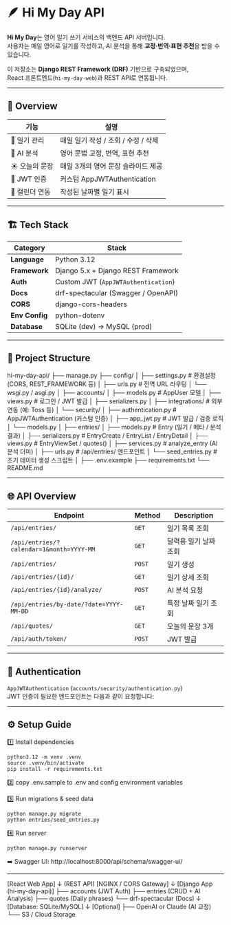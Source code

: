# 🪶 Hi My Day API

**Hi My Day**는 영어 일기 쓰기 서비스의 백엔드 API 서버입니다.  
사용자는 매일 영어로 일기를 작성하고, AI 분석을 통해 **교정·번역·표현 추천**을 받을 수 있습니다.  

이 저장소는 **Django REST Framework (DRF)** 기반으로 구축되었으며,  
React 프론트엔드(`hi-my-day-web`)과 REST API로 연동됩니다.

---

## 🧩 Overview

| 기능 | 설명 |
|------|------|
| 📖 일기 관리 | 매일 일기 작성 / 조회 / 수정 / 삭제 |
| 🧠 AI 분석 | 영어 문법 교정, 번역, 표현 추천 |
| ☀️ 오늘의 문장 | 매일 3개의 영어 문장 슬라이드 제공 |
| 🔐 JWT 인증 | 커스텀 AppJWTAuthentication |
| 📅 캘린더 연동 | 작성된 날짜별 일기 표시 |

---
## 🏗️ Tech Stack

| Category | Stack |
|-----------|--------|
| **Language** | Python 3.12 |
| **Framework** | Django 5.x + Django REST Framework |
| **Auth** | Custom JWT (`AppJWTAuthentication`) |
| **Docs** | drf-spectacular (Swagger / OpenAPI) |
| **CORS** | django-cors-headers |
| **Env Config** | python-dotenv |
| **Database** | SQLite (dev) → MySQL (prod) |

---

## 🧭 Project Structure

hi-my-day-api/
├── manage.py
├── config/
│ ├── settings.py # 환경설정 (CORS, REST_FRAMEWORK 등)
│ ├── urls.py # 전역 URL 라우팅
│ └── wsgi.py / asgi.py
│
├── accounts/
│ ├── models.py # AppUser 모델
│ ├── views.py # 로그인 / JWT 발급
│ ├── serializers.py
│ ├── integrations/ # 외부 연동 (예: Toss 등)
│ └── security/
│ ├── authentication.py # AppJWTAuthentication (커스텀 인증)
│ ├── app_jwt.py # JWT 발급 / 검증 로직
│ └── models.py
│
├── entries/
│ ├── models.py # Entry (일기 / 메타 / 분석 결과)
│ ├── serializers.py # EntryCreate / EntryList / EntryDetail
│ ├── views.py # EntryViewSet / quotes()
│ ├── services.py # analyze_entry (AI 분석 더미)
│ ├── urls.py # /api/entries/ 엔드포인트
│ └── seed_entries.py # 초기 데이터 생성 스크립트
│
├── .env.example
├── requirements.txt
└── README.md


---

## 🌐 API Overview

| Endpoint | Method | Description |
|-----------|---------|-------------|
| `/api/entries/` | `GET` | 일기 목록 조회 |
| `/api/entries/?calendar=1&month=YYYY-MM` | `GET` | 달력용 일기 날짜 조회 |
| `/api/entries/` | `POST` | 일기 생성 |
| `/api/entries/{id}/` | `GET` | 일기 상세 조회 |
| `/api/entries/{id}/analyze/` | `POST` | AI 분석 요청 |
| `/api/entries/by-date/?date=YYYY-MM-DD` | `GET` | 특정 날짜 일기 조회 |
| `/api/quotes/` | `GET` | 오늘의 문장 3개 |
| `/api/auth/token/` | `POST` | JWT 발급 |

---

## 🔐 Authentication

`AppJWTAuthentication` (`accounts/security/authentication.py`)  
JWT 인증이 필요한 엔드포인트는 다음과 같이 요청합니다:

---

## ⚙️ Setup Guide
1️⃣ Install dependencies

```
python3.12 -m venv .venv
source .venv/bin/activate
pip install -r requirements.txt
```

2️⃣ copy .env.sample to .env and config environment variables 

3️⃣ Run migrations & seed data
```
python manage.py migrate
python entries/seed_entries.py
```
4️⃣ Run server
```
python manage.py runserver
```

➡️ Swagger UI:
http://localhost:8000/api/schema/swagger-ui/


---

[React Web App]
      ↓ (REST API)
[NGINX / CORS Gateway]
      ↓
[Django App (hi-my-day-api)]
  ├── accounts (JWT Auth)
  ├── entries  (CRUD + AI Analysis)
  ├── quotes   (Daily phrases)
  └── drf-spectacular (Docs)
      ↓
[Database: SQLite/MySQL]
      ↓
[Optional]
  ├── OpenAI or Claude (AI 교정)
  └── S3 / Cloud Storage
